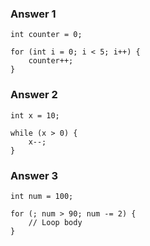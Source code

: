 ### Answer 1

```
int counter = 0;

for (int i = 0; i < 5; i++) {
    counter++;
}
```

### Answer 2

```
int x = 10;

while (x > 0) {
    x--;
}

```

### Answer 3

```
int num = 100;

for (; num > 90; num -= 2) {
    // Loop body
}
```

